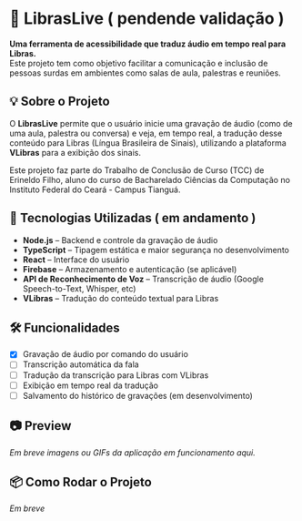 # 📘 LibrasLive ( pendende validação )

**Uma ferramenta de acessibilidade que traduz áudio em tempo real para Libras.**  
Este projeto tem como objetivo facilitar a comunicação e inclusão de pessoas surdas em ambientes como salas de aula, palestras e reuniões.

## 💡 Sobre o Projeto

O **LibrasLive** permite que o usuário inicie uma gravação de áudio (como de uma aula, palestra ou conversa) e veja, em tempo real, a tradução desse conteúdo para Libras (Língua Brasileira de Sinais), utilizando a plataforma **VLibras** para a exibição dos sinais.

Este projeto faz parte do Trabalho de Conclusão de Curso (TCC) de Erineldo Filho, aluno do curso de Bacharelado Ciências da Computação no Instituto Federal do Ceará - Campus Tianguá.

## 🚀 Tecnologias Utilizadas ( em andamento )

- **Node.js** – Backend e controle da gravação de áudio
- **TypeScript** – Tipagem estática e maior segurança no desenvolvimento
- **React** – Interface do usuário
- **Firebase** – Armazenamento e autenticação (se aplicável)
- **API de Reconhecimento de Voz** – Transcrição de áudio (Google Speech-to-Text, Whisper, etc)
- **VLibras** – Tradução do conteúdo textual para Libras

## 🛠️ Funcionalidades

- [x] Gravação de áudio por comando do usuário
- [ ] Transcrição automática da fala
- [ ] Tradução da transcrição para Libras com VLibras
- [ ] Exibição em tempo real da tradução
- [ ] Salvamento do histórico de gravações (em desenvolvimento)

## 📷 Preview

_Em breve imagens ou GIFs da aplicação em funcionamento aqui._

## 📦 Como Rodar o Projeto

_Em breve_
